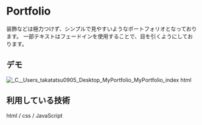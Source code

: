 Portfolio
====

装飾などは極力つけず、シンプルで見やすいようなポートフォリオとなっております。
一部テキストはフェードインを使用することで、目を引くようにしております。

## デモ
![_C__Users_takatatsu0905_Desktop_MyPortfolio_MyPortfolio_index html](https://user-images.githubusercontent.com/67496372/167061878-694691b2-ecea-4122-aac3-54519e604edb.png)



## 利用している技術
html / css / JavaScript

